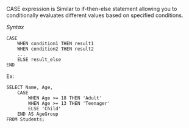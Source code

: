 CASE expression is Similar to if-then-else statement allowing you to conditionally evaluates different values based on specified conditions. 

*Syntax*
```postgresql
CASE
	WHEN condition1 THEN result1
	WHEN condition2 THEN result2
	...
	ELSE result_else
END
```

Ex:
```postgresql
SELECT Name, Age, 
	CASE 
		WHEN Age >= 18 THEN 'Adult' 
		WHEN Age >= 13 THEN 'Teenager' 
		ELSE 'Child' 
	END AS AgeGroup 
FROM Students;
```